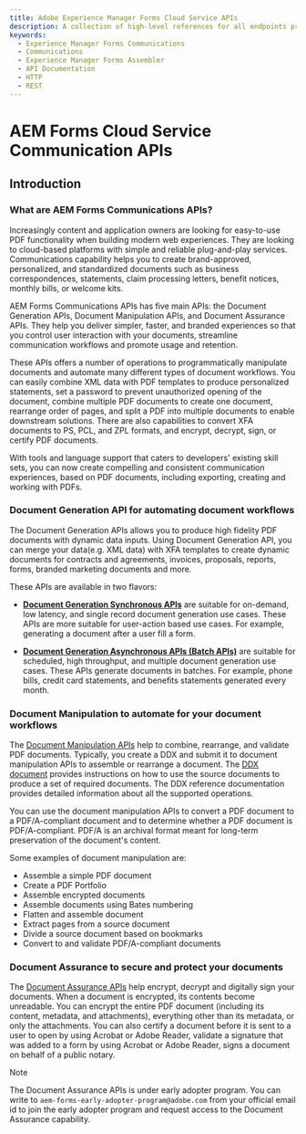 ```yaml
---
title: Adobe Experience Manager Forms Cloud Service APIs
description: A collection of high-level references for all endpoints provided by Adobe Experience Manager Forms Cloud Service.
keywords: 
  - Experience Manager Forms Communications
  - Communications
  - Experience Manager Forms Assembler
  - API Documentation
  - HTTP
  - REST
---
```


<Hero slots="heading, text"/>

# AEM Forms Cloud Service Communication APIs

## Introduction

### What are AEM Forms Communications APIs?

Increasingly content and application owners are looking for easy-to-use PDF functionality when building modern web experiences. They are looking to cloud-based platforms with simple and reliable plug-and-play services. Communications capability helps you to create brand-approved, personalized, and standardized documents such as business correspondences, statements, claim processing letters, benefit notices, monthly bills, or welcome kits.

AEM Forms Communications APIs has five main APIs: the Document Generation APIs, Document Manipulation APIs, and Document Assurance APIs. They help you deliver simpler, faster, and branded experiences so that you control user interaction with your documents, streamline communication workflows and promote usage and retention. 

These APIs offers a number of operations to programmatically manipulate documents and automate many different types of document workflows. You can easily combine XML data with PDF templates to produce personalized statements, set a password to prevent unauthorized opening of the document, combine multiple PDF documents to create one document, rearrange order of pages, and split a PDF into multiple documents to enable downstream solutions. There are also capabilities to convert XFA documents to PS, PCL, and ZPL formats, and encrypt, decrypt, sign, or certify PDF documents. 

With tools and language support that caters to developers' existing skill sets, you can now create compelling and consistent communication experiences, based on PDF documents, including exporting, creating and working with PDFs.


### Document Generation API for automating document workflows

The Document Generation APIs allows you to produce high fidelity PDF documents with dynamic data inputs. Using Document Generation API, you can merge your data(e.g. XML data) with XFA templates to create dynamic documents for contracts and agreements, invoices, proposals, reports, forms, branded marketing documents and more.

These APIs are available in two flavors:

* **[Document Generation Synchronous APIs](references/output-sync.md)** are suitable for on-demand, low latency, and single record document generation use cases. These APIs are more suitable for user-action based use cases. For example, generating a document after a user fill a form.

* **[Document Generation Asynchronous APIs (Batch APIs)](references/output-batch.md)** are suitable for scheduled, high throughput, and multiple document generation use cases. These APIs generate documents in batches. For example, phone bills, credit card statements, and benefits statements generated every month.


### Document Manipulation to automate for your document workflows

The [Document Manipulation APIs](references/assembler-sync.md) help to combine, rearrange, and validate PDF documents. Typically, you create a DDX and submit it to document manipulation APIs to assemble or rearrange a document. The [DDX document](https://helpx.adobe.com/content/dam/help/en/experience-manager/forms-cloud-service/ddxRef.pdf) provides instructions on how to use the source documents to produce a set of required documents. The DDX reference documentation provides detailed information about all the supported operations. 

You can use the document manipulation APIs to convert a PDF document to a PDF/A-compliant document and to determine whether a PDF document is PDF/A-compliant. PDF/A is an archival format meant for long-term preservation of the document's content. 

Some examples of document manipulation are:

* Assemble a simple PDF document
* Create a PDF Portfolio
* Assemble encrypted documents
* Assemble documents using Bates numbering
* Flatten and assemble document
* Extract pages from a source document
* Divide a source document based on bookmarks
* Convert to and validate PDF/A-compliant documents


### Document Assurance to secure and protect your documents

The [Document Assurance APIs](references/docassurance.md) help encrypt, decrypt and digitally sign your documents. When a document is encrypted, its contents become unreadable. You can encrypt the entire PDF document (including its content, metadata, and attachments), everything other than its metadata, or only the attachments. You can also certify a document before it is sent to a user to open by using Acrobat or Adobe Reader, validate a signature that was added to a form by using Acrobat or Adobe Reader, signs a document on behalf of a public notary.

>[!NOTE] 
>
>
> The Document Assurance APIs is under early adopter program. You can write to `aem-forms-early-adopter-program@adobe.com` from your official email id to join the early adopter program and request access to the Document Assurance capability.


<!-- 

<Resources slots="heading, links"/>

#### Resources

* [AEM Forms Communications overview](https://experienceleague.adobe.com/docs/experience-manager-cloud-service/content/forms/using-communications/aem-forms-cloud-service-communications-introduction.html)

## Overview

AEM Forms Cloud Service Communications provides APIs to:

* Create, assemble, and deliver brand-oriented and personalized communications such as business correspondences, documents, statements, claim processing letters, benefit notices, monthly bills, and welcome kits. These  help you combine a template (XFA or PDF) with customer data to generate documents in PDF, PS, PCL, and ZPL formats. These are known as document generation APIs

* Combine, rearrange, and augment PDF and XDP documents and obtain information about PDF documents. These are known as Document manipulation APIs.

These APIs are available in two flavors:

* **Synchronous APIs** are suitable for on-demand, low latency, and single record document generation use cases. These APIs are more suitable for user-action based use cases. For example, generating a document after a user fill a form.

* **Asynchronous APIs (Batch APIs)** are suitable for scheduled, high throughput, and multiple document generation use cases. These APIs generate documents in batches. For example, phone bills, credit card statements, and benefits statements generated every month.

## Discover

<DiscoverBlock slots="heading, link, text"/>

### Get Started

[Authenticate and access Experience Platform APIs](https://experienceleague.adobe.com/docs/experience-platform/landing/platform-apis/api-authentication.html)
    
Follow this tutorial to gather the required authentication credentials for all Experience Platform APIs (except for the Privacy Service API and Reactor API).

<DiscoverBlock slots="link, text"/>

[Authenticate and access the Privacy Service API](https://experienceleague.adobe.com/docs/experience-platform/privacy/api/getting-started.html)
    
Follow this tutorial to gather the required authentication credentials the Privacy Service API.

<DiscoverBlock slots="link, text"/>

[Authenticate and access the Reactor API](https://experienceleague.adobe.com/docs/experience-platform/tags/api/getting-started.html)
    
Follow this tutorial to gather the required authentication credentials for the Reactor API.

<DiscoverBlock slots="heading, link, text"/> 

### API References

[Document Generation Synchronous API](references/output-sync.md)

Use these APIs to generate a communication on demand for print and digital deliveries.

<DiscoverBlock slots="link, text"/>

[Document Generation Asynchronous APIs](references/output-batch.md)

Use these APIs to generate multiple communications at scheduled intervals for print and digital deliveries.

<DiscoverBlock slots="link, text"/>

[Document Manipulation Synchronous APIs](references/assembler-sync.md)

Use these APIs to combine, rearrange, augment PDF and XDP documents and obtain information about PDF documents.

<DiscoverBlock slots="link, text"/>

[DocAssurance Synchronous APIs](references/docassurance.md)

Use these APIs to encrypt, decrypt, sign, or certify PDF documents. You can write to `aem-forms-early-adopter-program@adobe.com` from your official email id to join the early adopter program and request access to the capability.
-->